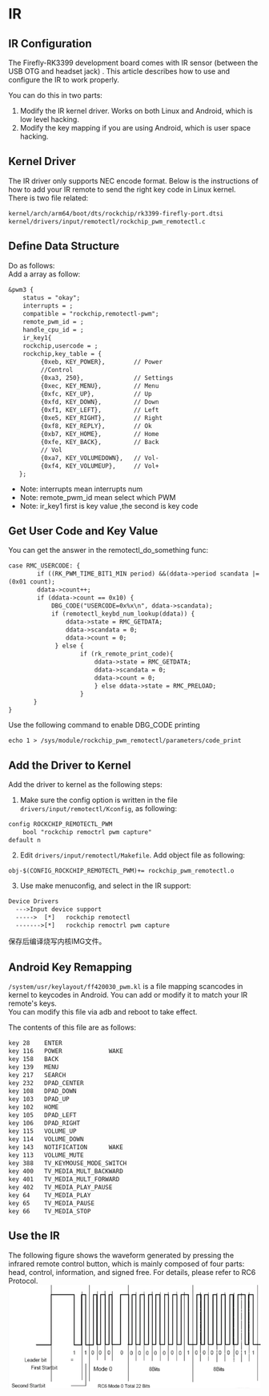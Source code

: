 # IR
## IR Configuration

The Firefly-RK3399 development board comes with IR sensor (between the USB OTG and headset jack) . This article describes how to use and configure the IR to work properly.  

You can do this in two parts:
1. Modify the IR kernel driver. Works on both Linux and Android, which is low level hacking.
2. Modify the key mapping if you are using Android, which is user space hacking.

## Kernel Driver
The IR driver only supports NEC encode format. Below is the instructions of how to add your IR remote to send the right key code in Linux kernel.  
There is two file related:
```
kernel/arch/arm64/boot/dts/rockchip/rk3399-firefly-port.dtsi
kernel/drivers/input/remotectl/rockchip_pwm_remotectl.c
```
## Define Data Structure
Do as follows:  
Add a array as follow:
```
&pwm3 {
    status = "okay";
    interrupts = ;
    compatible = "rockchip,remotectl-pwm";
    remote_pwm_id = ;
    handle_cpu_id = ; 
    ir_key1{
    rockchip,usercode = ;
    rockchip,key_table = {
         {0xeb, KEY_POWER},        // Power
         //Control
         {0xa3, 250},              // Settings
         {0xec, KEY_MENU},         // Menu
         {0xfc, KEY_UP},           // Up
         {0xfd, KEY_DOWN},         // Down
         {0xf1, KEY_LEFT},         // Left
         {0xe5, KEY_RIGHT},        // Right
         {0xf8, KEY_REPLY},        // Ok
         {0xb7, KEY_HOME},         // Home
         {0xfe, KEY_BACK},         // Back
         // Vol
         {0xa7, KEY_VOLUMEDOWN},   // Vol-
         {0xf4, KEY_VOLUMEUP},     // Vol+
   };
```
* Note: interrupts mean interrupts num
* Note: remote_pwm_id mean select which PWM
* Note: ir_key1 first is key value ,the second is key code

## Get User Code and Key Value
You can get the answer in the remotectl_do_something func:
```
case RMC_USERCODE: {
		if ((RK_PWM_TIME_BIT1_MIN period) &&(ddata->period scandata |= (0x01 count);
		ddata->count++;
        if (ddata->count == 0x10) {
			DBG_CODE("USERCODE=0x%x\n", ddata->scandata);
            if (remotectl_keybd_num_lookup(ddata)) {
				ddata->state = RMC_GETDATA;
				ddata->scandata = 0;
				ddata->count = 0;
             } else {
             		if (rk_remote_print_code){
						ddata->state = RMC_GETDATA;
						ddata->scandata = 0;
						ddata->count = 0;
                        } else ddata->state = RMC_PRELOAD;
                    }
       }
}
```
Use the following command to enable DBG_CODE printing
```
echo 1 > /sys/module/rockchip_pwm_remotectl/parameters/code_print
```

## Add the Driver to Kernel
Add the driver to kernel as the following steps:

1. Make sure the config option is written in the file `drivers/input/remotectl/Kconfig`, as following:
```
config ROCKCHIP_REMOTECTL_PWM
    bool "rockchip remoctrl pwm capture"
default n
```
2. Edit `drivers/input/remotectl/Makefile`. Add object file as following:
```
obj-$(CONFIG_ROCKCHIP_REMOTECTL_PWM)+= rockchip_pwm_remotectl.o
```
3. Use make menuconfig, and select in the IR support:
```
Device Drivers
  --->Input device support
  ----->  [*]   rockchip remotectl
  ------->[*]   rockchip remoctrl pwm capture
```
保存后编译烧写内核IMG文件。

## Android Key Remapping
`/system/usr/keylayout/ff420030_pwm.kl` is a file mapping scancodes in kernel to keycodes in Android. You can add or modify it to match your IR remote's keys.  
You can modify this file via adb and reboot to take effect.  

The contents of this file are as follows:
```
key 28    ENTER
key 116   POWER             WAKE
key 158   BACK
key 139   MENU
key 217   SEARCH
key 232   DPAD_CENTER
key 108   DPAD_DOWN
key 103   DPAD_UP
key 102   HOME
key 105   DPAD_LEFT
key 106   DPAD_RIGHT
key 115   VOLUME_UP
key 114   VOLUME_DOWN
key 143   NOTIFICATION      WAKE
key 113   VOLUME_MUTE
key 388   TV_KEYMOUSE_MODE_SWITCH
key 400   TV_MEDIA_MULT_BACKWARD
key 401   TV_MEDIA_MULT_FORWARD
key 402   TV_MEDIA_PLAY_PAUSE
key 64    TV_MEDIA_PLAY
key 65    TV_MEDIA_PAUSE
key 66    TV_MEDIA_STOP
```
## Use the IR
The following figure shows the waveform generated by pressing the infrared remote control button, which is mainly composed of four parts: head, control, information, and signed free. For details, please refer to RC6 Protocol.
![](img/ir.png)
